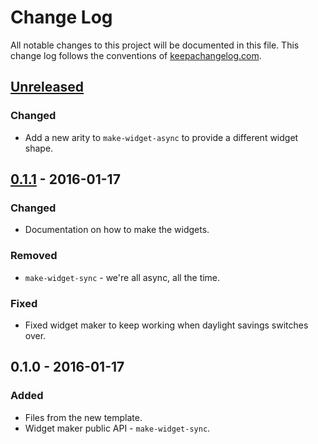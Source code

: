 # Change Log
All notable changes to this project will be documented in this file. This change log follows the conventions of [keepachangelog.com](http://keepachangelog.com/).

## [Unreleased][unreleased]
### Changed
- Add a new arity to `make-widget-async` to provide a different widget shape.

## [0.1.1] - 2016-01-17
### Changed
- Documentation on how to make the widgets.

### Removed
- `make-widget-sync` - we're all async, all the time.

### Fixed
- Fixed widget maker to keep working when daylight savings switches over.

## 0.1.0 - 2016-01-17
### Added
- Files from the new template.
- Widget maker public API - `make-widget-sync`.

[unreleased]: https://github.com/your-name/dfs/compare/0.1.1...HEAD
[0.1.1]: https://github.com/your-name/dfs/compare/0.1.0...0.1.1
